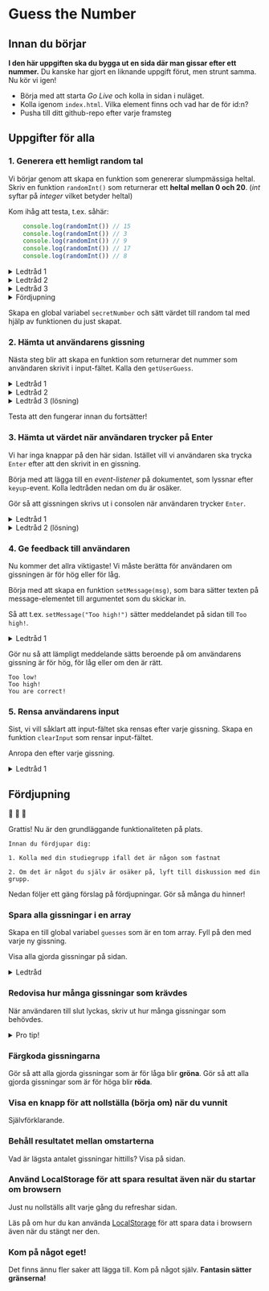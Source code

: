 # Guess the Number

## Innan du börjar
**I den här uppgiften ska du bygga ut en sida där man gissar efter ett nummer.** Du kanske har gjort en liknande uppgift förut, men strunt samma. Nu kör vi igen!

- Börja med att starta *Go Live* och kolla in sidan i nuläget.
- Kolla igenom `index.html`. Vilka element finns och vad har de för id:n?
- Pusha till ditt github-repo efter varje framsteg

## Uppgifter för alla

### 1. Generera ett hemligt random tal
Vi börjar genom att skapa en funktion som genererar slumpmässiga heltal.
Skriv en funktion `randomInt()` som returnerar ett **heltal mellan 0 och 20**. (*int* syftar på *integer* vilket betyder heltal)

Kom ihåg att testa, t.ex. såhär:
````javascript
    console.log(randomInt()) // 15
    console.log(randomInt()) // 3
    console.log(randomInt()) // 9
    console.log(randomInt()) // 17
    console.log(randomInt()) // 8
````

<details>
<summary>Ledtråd 1</summary>

````javascript
    Math.random()      // Decimaltal mellan 0 och 0.9999999
    Math.random() * 10 // Decimaltal mellan 0 och 9.9999999
````
</details>
<details>
<summary>Ledtråd 2</summary>

````javascript
    Math.floor(8.723) // 8
    Math.floor(4.723) // 4
    Math.floor(0.723) // 0
````
</details>
<details>
<summary>Ledtråd 3</summary>

````javascript
    Math.floor(Math.random() * 10) // Vad ger detta?
````
</details>
<details>
<summary>Fördjupning</summary>

Skriv istället `randomInt(n)` som returnerar ett heltal mellan 0 och **n**.
</details>

Skapa en global variabel `secretNumber` och sätt värdet till random tal med hjälp av funktionen du just skapat.

### 2. Hämta ut användarens gissning
Nästa steg blir att skapa en funktion som returnerar det nummer som användaren skrivit i input-fältet. Kalla den `getUserGuess`.

<details>
<summary>Ledtråd 1</summary>

Använd `document.getElementById('user-input').value`
</details>
<details>
<summary>Ledtråd 2</summary>

Du behöver använda den inbyggda funktionen `parseInt(x)` för att översätta `string` till `number`.
</details>

<details>
<summary>Ledtråd 3 (lösning)</summary>

````javascript
function getUserGuess() {
    const stringValue = document.getElementById('user-input').value
    return parseInt(stringValue, 10)
}
````
</details>

Testa att den fungerar innan du fortsätter!

### 3. Hämta ut värdet när användaren trycker på Enter
Vi har inga knappar på den här sidan. Istället vill vi användaren ska trycka `Enter` efter att den skrivit in en gissning.

Börja med att lägga till en *event-listener* på dokumentet, som lyssnar efter `keyup`-event. Kolla ledtråden nedan om du är osäker.

Gör så att gissningen skrivs ut i consolen när användaren trycker `Enter`.

<details>
<summary>Ledtråd 1</summary>

````javascript
    document.addEventListener('keyup', function (event) {
    console.log('You pressed key', event.key)
})
````
</details>
<details>
<summary>Ledtråd 2 (lösning)</summary>

````javascript
    document.addEventListener('keyup', function (event) {
    if (event.key === 'Enter') {
        const guess = getGuess()
        console.log(guess)
    }
})
````
</details>

### 4. Ge feedback till användaren
Nu kommer det allra viktigaste! Vi måste berätta för användaren om gissningen är för hög eller för låg.

Börja med att skapa en funktion `setMessage(msg)`, som bara sätter texten på message-elementet till argumentet som du skickar in.

Så att t.ex. `setMessage("Too high!")` sätter meddelandet på sidan till `Too high!`.

<details>
<summary>Ledtråd 1</summary>

````javascript
    document.getElementById('message').innerText = 'foooo'
````
</details>

Gör nu så att lämpligt meddelande sätts beroende på om användarens gissning är för hög, för låg eller om den är rätt.

````
Too low!
Too high!
You are correct!
````

### 5. Rensa användarens input
Sist, vi vill såklart att input-fältet ska rensas efter varje gissning. Skapa en funktion `clearInput` som rensar input-fältet.

Anropa den efter varje gissning.

<details>
<summary>Ledtråd 1</summary>

````javascript
    document.getElementById('user-input').value = ''
````
</details>

## Fördjupning

:tada: :tada: :tada:

Grattis! Nu är den grundläggande funktionaliteten på plats.

````
Innan du fördjupar dig:

1. Kolla med din studiegrupp ifall det är någon som fastnat
   
2. Om det är något du själv är osäker på, lyft till diskussion med din grupp.
````

Nedan följer ett gäng förslag på fördjupningar. Gör så många du hinner!

### Spara alla gissningar i en array
Skapa en till global variabel `guesses` som är en tom array. Fyll på den med varje ny gissning.

Visa alla gjorda gissningar på sidan.

<details>
<summary>Ledtråd</summary>

Använd array-metoden `push`

````javascript
    const arr = []
    arr.push(5)
    arr.push(8)
    console.log(arr)
````
</details>

### Redovisa hur många gissningar som krävdes
När användaren till slut lyckas, skriv ut hur många gissningar som behövdes.

<details>
<summary>Pro tip!</summary>

Använd string template literals!
````javascript
    const age = 15
    const myString = `Jag är ${age} år gammal`
````
</details>

### Färgkoda gissningarna
Gör så att alla gjorda gissningar som är för låga blir **gröna**.
Gör så att alla gjorda gissningar som är för höga blir **röda**.

### Visa en knapp för att nollställa (börja om) när du vunnit
Självförklarande.

### Behåll resultatet mellan omstarterna
Vad är lägsta antalet gissningar hittills?
Visa på sidan.

### Använd LocalStorage för att spara resultat även när du startar om browsern
Just nu nollställs allt varje gång du refreshar sidan.

Läs på om hur du kan använda [LocalStorage](https://blog.logrocket.com/the-complete-guide-to-using-localstorage-in-javascript-apps-ba44edb53a36/) för att spara data i browsern även när du stängt ner den.

### Kom på något eget!
Det finns ännu fler saker att lägga till. Kom på något själv. **Fantasin sätter gränserna!**
